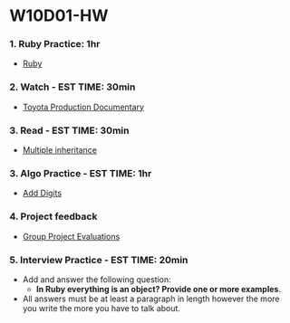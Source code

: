 # W10D01-HW

### 1. Ruby Practice: 1hr
- [Ruby](https://git.generalassemb.ly/SEIR-526/ruby-basics-hw)

### 2. Watch - EST TIME: 30min
- [Toyota Production Documentary](https://www.youtube.com/watch?v=k4-eJsFdxaU)

### 3. Read - EST TIME: 30min
- [Multiple inheritance](https://en.wikipedia.org/wiki/Multiple_inheritance)

### 3. Algo Practice - EST TIME: 1hr
- [Add Digits](https://git.generalassemb.ly/SEIR-224/W10D01-HW/blob/master/ALGO.MD)

### 4. Project feedback
- [Group Project Evaluations](https://docs.google.com/forms/d/187dZ0ZZwEiuTsfhSZZfqHhES9dJZpQBVzDyks_GJmV4/edit?usp=sharing)

### 5.  Interview Practice - EST TIME: 20min
- Add and answer the following question: 
   - **In Ruby everything is an object? Provide one or more examples**.
- All answers must be at least a paragraph in length however the more you write the more you have to talk about.
